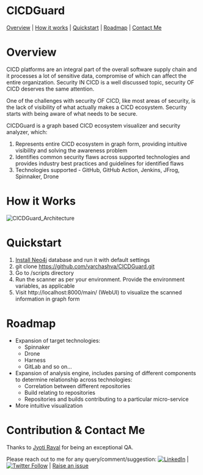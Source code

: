 # CICDGuard

[Overview](#overview) \| [How it works](#how-it-works) \| [Quickstart](#quickstart) \| [Roadmap](#roadmap) \| [Contact Me](#contribution--contact-me)

# Overview
CICD platforms are an integral part of the overall software supply chain and it processes a lot of sensitive data, compromise of which can affect the entire organization. Security IN CICD is a well discussed topic, security OF CICD deserves the same attention.

One of the challenges with security OF CICD, like most areas of security, is the lack of visibility of what actually makes a CICD ecosystem. Security starts with being aware of what needs to be secure.


CICDGuard is a graph based CICD ecosystem visualizer and security analyzer, which:
1) Represents entire CICD ecosystem in graph form, providing intuitive visibility and solving the awareness problem
2) Identifies common security flaws across supported technologies and provides industry best practices and guidelines for identified flaws
3) Technologies supported - GitHub, GitHub Action, Jenkins, JFrog, Spinnaker, Drone


# How it Works
![CICDGuard_Architecture](https://github.com/varchashva/CICDGuard/assets/33921557/88109649-d636-4a80-9ca3-d086d15664d0)

# Quickstart
1. [Install Neo4j](https://neo4j.com/docs/operations-manual/current/installation/) database and run it with default settings 
2. git clone https://github.com/varchashva/CICDGuard.git
3. Go to /scripts directory
3. Run the scanner as per your environment. Provide the environment variables, as applicable
4. Visit http://localhost:8000/main/ (WebUI) to visualize the scanned information in graph form

# Roadmap
- Expansion of target technologies:
  - Spinnaker 
  - Drone
  - Harness
  - GitLab and so on…
- Expansion of analysis engine, includes parsing of different components to determine relationship across technologies:
  - Correlation between different repositories 
  - Build relating to repositories
  - Repositories and builds contributing to a particular micro-service
- More intuitive visualization 

# Contribution & Contact Me 

Thanks to [Jyoti Raval](https://www.linkedin.com/in/jyoti-raval-61565157) for being an exceptional QA.

Please reach out to me for any query/comment/suggestion: [![LinkedIn](https://img.shields.io/badge/linkedin-%230077B5.svg?&style=for-the-badge&logo=linkedin&logoColor=white)](https://www.linkedin.com/in/pramod-rana-696ba062/) \| [![Twitter Follow](https://img.shields.io/twitter/follow/IAmVarchashva?style=social)](https://twitter.com/IAmVarchashva) \| [Raise an issue](https://github.com/varchashva/vPrioritizer/issues/new)
